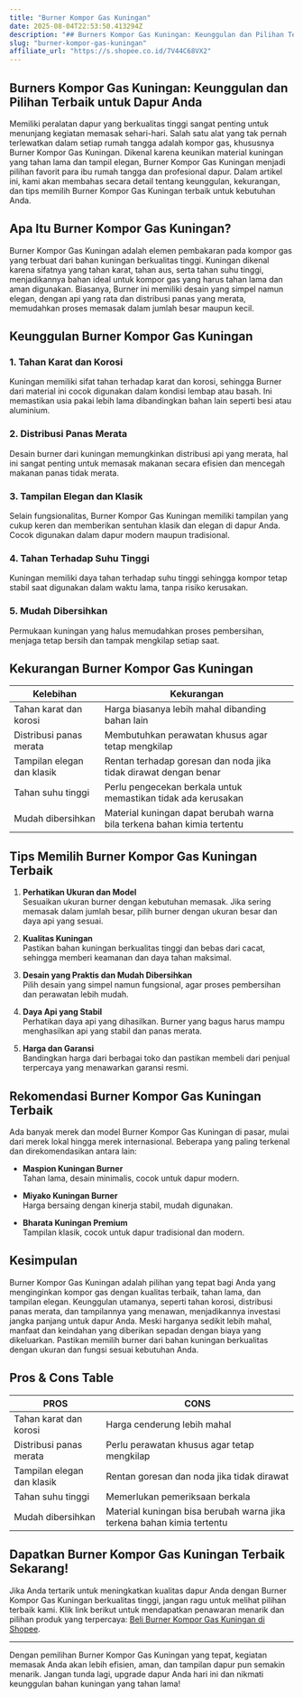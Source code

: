 ```yaml
---
title: "Burner Kompor Gas Kuningan"
date: 2025-08-04T22:53:50.413294Z
description: "## Burners Kompor Gas Kuningan: Keunggulan dan Pilihan Terbaik untuk Dapur Anda..."
slug: "burner-kompor-gas-kuningan"
affiliate_url: "https://s.shopee.co.id/7V44C68VX2"
---
```

## Burners Kompor Gas Kuningan: Keunggulan dan Pilihan Terbaik untuk Dapur Anda

Memiliki peralatan dapur yang berkualitas tinggi sangat penting untuk menunjang kegiatan memasak sehari-hari. Salah satu alat yang tak pernah terlewatkan dalam setiap rumah tangga adalah kompor gas, khususnya Burner Kompor Gas Kuningan. Dikenal karena keunikan material kuningan yang tahan lama dan tampil elegan, Burner Kompor Gas Kuningan menjadi pilihan favorit para ibu rumah tangga dan profesional dapur. Dalam artikel ini, kami akan membahas secara detail tentang keunggulan, kekurangan, dan tips memilih Burner Kompor Gas Kuningan terbaik untuk kebutuhan Anda.

## Apa Itu Burner Kompor Gas Kuningan?

Burner Kompor Gas Kuningan adalah elemen pembakaran pada kompor gas yang terbuat dari bahan kuningan berkualitas tinggi. Kuningan dikenal karena sifatnya yang tahan karat, tahan aus, serta tahan suhu tinggi, menjadikannya bahan ideal untuk kompor gas yang harus tahan lama dan aman digunakan. Biasanya, Burner ini memiliki desain yang simpel namun elegan, dengan api yang rata dan distribusi panas yang merata, memudahkan proses memasak dalam jumlah besar maupun kecil.

## Keunggulan Burner Kompor Gas Kuningan

### 1. Tahan Karat dan Korosi
Kuningan memiliki sifat tahan terhadap karat dan korosi, sehingga Burner dari material ini cocok digunakan dalam kondisi lembap atau basah. Ini memastikan usia pakai lebih lama dibandingkan bahan lain seperti besi atau aluminium.

### 2. Distribusi Panas Merata
Desain burner dari kuningan memungkinkan distribusi api yang merata, hal ini sangat penting untuk memasak makanan secara efisien dan mencegah makanan panas tidak merata.

### 3. Tampilan Elegan dan Klasik
Selain fungsionalitas, Burner Kompor Gas Kuningan memiliki tampilan yang cukup keren dan memberikan sentuhan klasik dan elegan di dapur Anda. Cocok digunakan dalam dapur modern maupun tradisional.

### 4. Tahan Terhadap Suhu Tinggi
Kuningan memiliki daya tahan terhadap suhu tinggi sehingga kompor tetap stabil saat digunakan dalam waktu lama, tanpa risiko kerusakan.

### 5. Mudah Dibersihkan
Permukaan kuningan yang halus memudahkan proses pembersihan, menjaga tetap bersih dan tampak mengkilap setiap saat.

## Kekurangan Burner Kompor Gas Kuningan

| Kelebihan                         | Kekurangan                                                      |
|----------------------------------|----------------------------------------------------------------|
| Tahan karat dan korosi         | Harga biasanya lebih mahal dibanding bahan lain              |
| Distribusi panas merata        | Membutuhkan perawatan khusus agar tetap mengkilap             |
| Tampilan elegan dan klasik     | Rentan terhadap goresan dan noda jika tidak dirawat dengan benar |
| Tahan suhu tinggi             | Perlu pengecekan berkala untuk memastikan tidak ada kerusakan  |
| Mudah dibersihkan             | Material kuningan dapat berubah warna bila terkena bahan kimia tertentu |

## Tips Memilih Burner Kompor Gas Kuningan Terbaik

1. **Perhatikan Ukuran dan Model**  
Sesuaikan ukuran burner dengan kebutuhan memasak. Jika sering memasak dalam jumlah besar, pilih burner dengan ukuran besar dan daya api yang sesuai.

2. **Kualitas Kuningan**  
Pastikan bahan kuningan berkualitas tinggi dan bebas dari cacat, sehingga memberi keamanan dan daya tahan maksimal.

3. **Desain yang Praktis dan Mudah Dibersihkan**  
Pilih desain yang simpel namun fungsional, agar proses pembersihan dan perawatan lebih mudah.

4. **Daya Api yang Stabil**  
Perhatikan daya api yang dihasilkan. Burner yang bagus harus mampu menghasilkan api yang stabil dan panas merata.

5. **Harga dan Garansi**  
Bandingkan harga dari berbagai toko dan pastikan membeli dari penjual terpercaya yang menawarkan garansi resmi.

## Rekomendasi Burner Kompor Gas Kuningan Terbaik

Ada banyak merek dan model Burner Kompor Gas Kuningan di pasar, mulai dari merek lokal hingga merek internasional. Beberapa yang paling terkenal dan direkomendasikan antara lain:

- **Maspion Kuningan Burner**  
Tahan lama, desain minimalis, cocok untuk dapur modern.

- **Miyako Kuningan Burner**  
Harga bersaing dengan kinerja stabil, mudah digunakan.

- **Bharata Kuningan Premium**  
Tampilan klasik, cocok untuk dapur tradisional dan modern.

## Kesimpulan

Burner Kompor Gas Kuningan adalah pilihan yang tepat bagi Anda yang menginginkan kompor gas dengan kualitas terbaik, tahan lama, dan tampilan elegan. Keunggulan utamanya, seperti tahan korosi, distribusi panas merata, dan tampilannya yang menawan, menjadikannya investasi jangka panjang untuk dapur Anda. Meski harganya sedikit lebih mahal, manfaat dan keindahan yang diberikan sepadan dengan biaya yang dikeluarkan. Pastikan memilih burner dari bahan kuningan berkualitas dengan ukuran dan fungsi sesuai kebutuhan Anda.

## Pros & Cons Table

| PROS                                              | CONS                                             |
|---------------------------------------------------|--------------------------------------------------|
| Tahan karat dan korosi                          | Harga cenderung lebih mahal                    |
| Distribusi panas merata                         | Perlu perawatan khusus agar tetap mengkilap   |
| Tampilan elegan dan klasik                      | Rentan goresan dan noda jika tidak dirawat    |
| Tahan suhu tinggi                              | Memerlukan pemeriksaan berkala                |
| Mudah dibersihkan                              | Material kuningan bisa berubah warna jika terkena bahan kimia tertentu |

## Dapatkan Burner Kompor Gas Kuningan Terbaik Sekarang!

Jika Anda tertarik untuk meningkatkan kualitas dapur Anda dengan Burner Kompor Gas Kuningan berkualitas tinggi, jangan ragu untuk melihat pilihan terbaik kami. Klik link berikut untuk mendapatkan penawaran menarik dan pilihan produk yang terpercaya: [Beli Burner Kompor Gas Kuningan di Shopee](https://s.shopee.co.id/7V44C68VX2).

---

Dengan pemilihan Burner Kompor Gas Kuningan yang tepat, kegiatan memasak Anda akan lebih efisien, aman, dan tampilan dapur pun semakin menarik. Jangan tunda lagi, upgrade dapur Anda hari ini dan nikmati keunggulan bahan kuningan yang tahan lama!